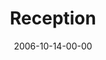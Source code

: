 ---
layout: message
category: message
series: "Freedom"
title: "Reception"
date: 2006-10-14-00-00
message_id: 47
audio: "http://s3.amazonaws.com/crossroads-media/media/legacy/mp3/Freedom_01_Reception_10-15-06_Tome.mp3"
audio-duration: "41:40"
explicit: "N"
---
